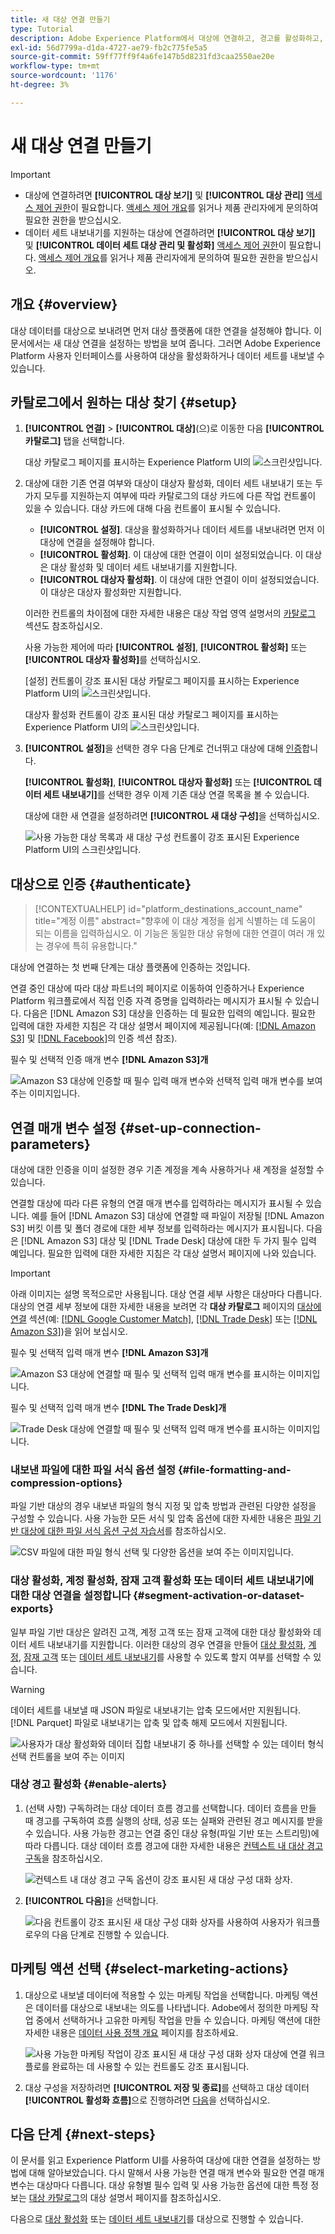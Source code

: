 ```yaml
---
title: 새 대상 연결 만들기
type: Tutorial
description: Adobe Experience Platform에서 대상에 연결하고, 경고를 활성화하고, 연결된 대상에 대한 마케팅 작업을 설정하는 방법을 알아봅니다.
exl-id: 56d7799a-d1da-4727-ae79-fb2c775fe5a5
source-git-commit: 59ff77ff9f4a6fe147b5d8231fd3caa2550ae20e
workflow-type: tm+mt
source-wordcount: '1176'
ht-degree: 3%

---
```


# 새 대상 연결 만들기

>[!IMPORTANT]
> 
>* 대상에 연결하려면 **[!UICONTROL 대상 보기]** 및 **[!UICONTROL 대상 관리]** [액세스 제어 권한](/help/access-control/home.md#permissions)이 필요합니다. [액세스 제어 개요](/help/access-control/ui/overview.md)를 읽거나 제품 관리자에게 문의하여 필요한 권한을 받으십시오.
>* 데이터 세트 내보내기를 지원하는 대상에 연결하려면 **[!UICONTROL 대상 보기]** 및 **[!UICONTROL 데이터 세트 대상 관리 및 활성화]** [액세스 제어 권한](/help/access-control/home.md#permissions)이 필요합니다. [액세스 제어 개요](/help/access-control/ui/overview.md)를 읽거나 제품 관리자에게 문의하여 필요한 권한을 받으십시오.

## 개요 {#overview}

대상 데이터를 대상으로 보내려면 먼저 대상 플랫폼에 대한 연결을 설정해야 합니다. 이 문서에서는 새 대상 연결을 설정하는 방법을 보여 줍니다. 그러면 Adobe Experience Platform 사용자 인터페이스를 사용하여 대상을 활성화하거나 데이터 세트를 내보낼 수 있습니다.

## 카탈로그에서 원하는 대상 찾기 {#setup}

1. **[!UICONTROL 연결]** > **[!UICONTROL 대상]**(으)로 이동한 다음 **[!UICONTROL 카탈로그]** 탭을 선택합니다.

   대상 카탈로그 페이지를 표시하는 Experience Platform UI의 ![스크린샷입니다.](../assets/ui/connect-destinations/catalog.png)

2. 대상에 대한 기존 연결 여부와 대상이 대상자 활성화, 데이터 세트 내보내기 또는 두 가지 모두를 지원하는지 여부에 따라 카탈로그의 대상 카드에 다른 작업 컨트롤이 있을 수 있습니다. 대상 카드에 대해 다음 컨트롤이 표시될 수 있습니다.

   * **[!UICONTROL 설정]**. 대상을 활성화하거나 데이터 세트를 내보내려면 먼저 이 대상에 연결을 설정해야 합니다.
   * **[!UICONTROL 활성화]**. 이 대상에 대한 연결이 이미 설정되었습니다. 이 대상은 대상 활성화 및 데이터 세트 내보내기를 지원합니다.
   * **[!UICONTROL 대상자 활성화]**. 이 대상에 대한 연결이 이미 설정되었습니다. 이 대상은 대상자 활성화만 지원합니다.

   이러한 컨트롤의 차이점에 대한 자세한 내용은 대상 작업 영역 설명서의 [카탈로그](../ui/destinations-workspace.md#catalog) 섹션도 참조하십시오.

   사용 가능한 제어에 따라 **[!UICONTROL 설정]**, **[!UICONTROL 활성화]** 또는 **[!UICONTROL 대상자 활성화]**&#x200B;를 선택하십시오.

   [설정] 컨트롤이 강조 표시된 대상 카탈로그 페이지를 표시하는 Experience Platform UI의 ![스크린샷입니다.](../assets/ui/connect-destinations/set-up.png)

   대상자 활성화 컨트롤이 강조 표시된 대상 카탈로그 페이지를 표시하는 Experience Platform UI의 ![스크린샷입니다.](../assets/ui/connect-destinations/activate-segments.png)

3. **[!UICONTROL 설정]**&#x200B;을 선택한 경우 다음 단계로 건너뛰고 대상에 대해 [인증](#authenticate)합니다.

   **[!UICONTROL 활성화]**, **[!UICONTROL 대상자 활성화]** 또는 **[!UICONTROL 데이터 세트 내보내기]**&#x200B;를 선택한 경우 이제 기존 대상 연결 목록을 볼 수 있습니다.

   대상에 대한 새 연결을 설정하려면 **[!UICONTROL 새 대상 구성]**&#x200B;을 선택하십시오.

   ![사용 가능한 대상 목록과 새 대상 구성 컨트롤이 강조 표시된 Experience Platform UI의 스크린샷입니다.](../assets/ui/connect-destinations/configure-new-destination.png)

## 대상으로 인증 {#authenticate}

>[!CONTEXTUALHELP]
>id="platform_destinations_account_name"
>title="계정 이름"
>abstract="향후에 이 대상 계정을 쉽게 식별하는 데 도움이 되는 이름을 입력하십시오. 이 기능은 동일한 대상 유형에 대한 연결이 여러 개 있는 경우에 특히 유용합니다."

대상에 연결하는 첫 번째 단계는 대상 플랫폼에 인증하는 것입니다.

연결 중인 대상에 따라 대상 파트너의 페이지로 이동하여 인증하거나 Experience Platform 워크플로에서 직접 인증 자격 증명을 입력하라는 메시지가 표시될 수 있습니다. 다음은 [!DNL Amazon S3] 대상을 인증하는 데 필요한 입력의 예입니다. 필요한 입력에 대한 자세한 지침은 각 대상 설명서 페이지에 제공됩니다(예: [[!DNL Amazon S3]](/help/destinations/catalog/cloud-storage/amazon-s3.md#authenticate) 및 [[!DNL Facebook]](/help/destinations/catalog/social/facebook.md#authenticate)의 인증 섹션 참조).

필수 및 선택적 인증 매개 변수 **[!DNL Amazon S3]개**

![Amazon S3 대상에 인증할 때 필수 입력 매개 변수와 선택적 입력 매개 변수를 보여 주는 이미지입니다.](../assets/ui/connect-destinations/authenticate-amazon-s3-example.png)

## 연결 매개 변수 설정 {#set-up-connection-parameters}

대상에 대한 인증을 이미 설정한 경우 기존 계정을 계속 사용하거나 새 계정을 설정할 수 있습니다.

연결할 대상에 따라 다른 유형의 연결 매개 변수를 입력하라는 메시지가 표시될 수 있습니다. 예를 들어 [!DNL Amazon S3] 대상에 연결할 때 파일이 저장될 [!DNL Amazon S3] 버킷 이름 및 폴더 경로에 대한 세부 정보를 입력하라는 메시지가 표시됩니다. 다음은 [!DNL Amazon S3] 대상 및 [!DNL Trade Desk] 대상에 대한 두 가지 필수 입력 예입니다. 필요한 입력에 대한 자세한 지침은 각 대상 설명서 페이지에 나와 있습니다.

>[!IMPORTANT]
>
>아래 이미지는 설명 목적으로만 사용됩니다. 대상 연결 세부 사항은 대상마다 다릅니다. 대상의 연결 세부 정보에 대한 자세한 내용을 보려면 각 **대상 카탈로그** 페이지의 [대상에 연결](../catalog/overview.md) 섹션(예: [[!DNL Google Customer Match]](../catalog/advertising/google-customer-match.md#connect), [[!DNL Trade Desk]](/help/destinations/catalog/advertising/tradedesk.md#connect) 또는 [[!DNL Amazon S3]](/help/destinations/catalog/cloud-storage/amazon-s3.md#destination-details))을 읽어 보십시오.

필수 및 선택적 입력 매개 변수 **[!DNL Amazon S3]개**

![Amazon S3 대상에 연결할 때 필수 및 선택적 입력 매개 변수를 표시하는 이미지입니다.](../assets/ui/connect-destinations/connect-destination-amazons3-example.png)

필수 및 선택적 입력 매개 변수 **[!DNL The Trade Desk]개**

![Trade Desk 대상에 연결할 때 필수 및 선택적 입력 매개 변수를 표시하는 이미지입니다.](../assets/ui/connect-destinations/connect-destination-trade-desk-example.png)

### 내보낸 파일에 대한 파일 서식 옵션 설정 {#file-formatting-and-compression-options}

파일 기반 대상의 경우 내보낸 파일의 형식 지정 및 압축 방법과 관련된 다양한 설정을 구성할 수 있습니다. 사용 가능한 모든 서식 및 압축 옵션에 대한 자세한 내용은 [파일 기반 대상에 대한 파일 서식 옵션 구성 자습서](/help/destinations/ui/batch-destinations-file-formatting-options.md)를 참조하십시오.

![CSV 파일에 대한 파일 형식 선택 및 다양한 옵션을 보여 주는 이미지입니다.](/help/destinations/assets/ui/connect-destinations/file-formatting-options.png)

### 대상 활성화, 계정 활성화, 잠재 고객 활성화 또는 데이터 세트 내보내기에 대한 대상 연결을 설정합니다 {#segment-activation-or-dataset-exports}

일부 파일 기반 대상은 알려진 고객, 계정 고객 또는 잠재 고객에 대한 대상 활성화와 데이터 세트 내보내기를 지원합니다. 이러한 대상의 경우 연결을 만들어 [대상 활성화](/help/destinations/ui/activate-batch-profile-destinations.md), [계정](/help/destinations/ui/activate-account-audiences.md), [잠재 고객](/help/destinations/ui/activate-prospect-audiences.md) 또는 [데이터 세트 내보내기](/help/destinations/ui/export-datasets.md)를 사용할 수 있도록 할지 여부를 선택할 수 있습니다.

>[!WARNING]
>
>데이터 세트를 내보낼 때 JSON 파일로 내보내기는 압축 모드에서만 지원됩니다. [!DNL Parquet] 파일로 내보내기는 압축 및 압축 해제 모드에서 지원됩니다.

![사용자가 대상 활성화와 데이터 집합 내보내기 중 하나를 선택할 수 있는 데이터 형식 선택 컨트롤을 보여 주는 이미지](/help/destinations/assets/ui/connect-destinations/data-type-selection.png)

### 대상 경고 활성화 {#enable-alerts}

1. (선택 사항) 구독하려는 대상 데이터 흐름 경고를 선택합니다. 데이터 흐름을 만들 때 경고를 구독하여 흐름 실행의 상태, 성공 또는 실패와 관련된 경고 메시지를 받을 수 있습니다. 사용 가능한 경고는 연결 중인 대상 유형(파일 기반 또는 스트리밍)에 따라 다릅니다. 대상 데이터 흐름 경고에 대한 자세한 내용은 [컨텍스트 내 대상 경고 구독](alerts.md)을 참조하십시오.

   ![컨텍스트 내 대상 경고 구독 옵션이 강조 표시된 새 대상 구성 대화 상자.](../assets/ui/connect-destinations/subscribe-to-alerts.png)

2. **[!UICONTROL 다음]**&#x200B;을 선택합니다.

   ![다음 컨트롤이 강조 표시된 새 대상 구성 대화 상자를 사용하여 사용자가 워크플로우의 다음 단계로 진행할 수 있습니다.](../assets/ui/connect-destinations/next.png)

## 마케팅 액션 선택 {#select-marketing-actions}

1. 대상으로 내보낼 데이터에 적용할 수 있는 마케팅 작업을 선택합니다. 마케팅 액션은 데이터를 대상으로 내보내는 의도를 나타냅니다. Adobe에서 정의한 마케팅 작업 중에서 선택하거나 고유한 마케팅 작업을 만들 수 있습니다. 마케팅 액션에 대한 자세한 내용은 [데이터 사용 정책 개요](../../data-governance/policies/overview.md) 페이지를 참조하세요.

   ![사용 가능한 마케팅 작업이 강조 표시된 새 대상 구성 대화 상자 대상에 연결 워크플로를 완료하는 데 사용할 수 있는 컨트롤도 강조 표시됩니다.](../assets/ui/connect-destinations/governance.png)

2. 대상 구성을 저장하려면 **[!UICONTROL 저장 및 종료]**&#x200B;를 선택하고 대상 데이터 **[!UICONTROL 활성화 흐름]**&#x200B;으로 진행하려면 [다음](activation-overview.md)을 선택하십시오.

## 다음 단계 {#next-steps}

이 문서를 읽고 Experience Platform UI를 사용하여 대상에 대한 연결을 설정하는 방법에 대해 알아보았습니다. 다시 말해서 사용 가능한 연결 매개 변수와 필요한 연결 매개 변수는 대상마다 다릅니다. 대상 유형별 필수 입력 및 사용 가능한 옵션에 대한 특정 정보는 [대상 카탈로그](/help/destinations/catalog/overview.md)의 대상 설명서 페이지를 참조하십시오.

다음으로 [대상 활성화](/help/destinations/ui/activation-overview.md) 또는 [데이터 세트 내보내기](/help/destinations/ui/export-datasets.md)를 대상으로 진행할 수 있습니다.